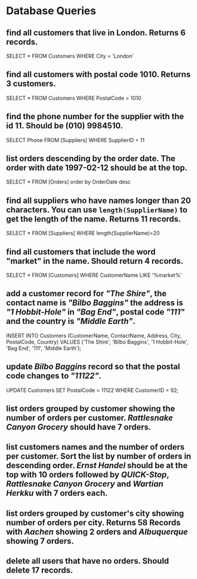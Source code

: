 # Database Queries

## find all customers that live in London. Returns 6 records.

SELECT * FROM Customers
WHERE City = 'London'

## find all customers with postal code 1010. Returns 3 customers.

SELECT * FROM Customers
WHERE PostalCode = 1010

## find the phone number for the supplier with the id 11. Should be (010) 9984510.

SELECT Phone FROM [Suppliers]
WHERE SupplierID = 11

## list orders descending by the order date. The order with date 1997-02-12 should be at the top.

SELECT * FROM [Orders] order by OrderDate desc

## find all suppliers who have names longer than 20 characters. You can use `length(SupplierName)` to get the length of the name. Returns 11 records.

SELECT * FROM [Suppliers] 
WHERE length(SupplierName)>20

## find all customers that include the word "market" in the name. Should return 4 records.

SELECT * FROM [Customers]
WHERE CustomerName LIKE '%market%'

## add a customer record for _"The Shire"_, the contact name is _"Bilbo Baggins"_ the address is _"1 Hobbit-Hole"_ in _"Bag End"_, postal code _"111"_ and the country is _"Middle Earth"_.

INSERT INTO Customers (CustomerName, ContactName, Address, City, PostalCode, Country)
VALUES ('The Shire', 'Bilbo Baggins', '1 Hobbit-Hole', 'Bag End', '111', 'Middle Earth');

## update _Bilbo Baggins_ record so that the postal code changes to _"11122"_.

UPDATE Customers
SET PostalCode = 11122
WHERE CustomerID = 92;

## list orders grouped by customer showing the number of orders per customer. _Rattlesnake Canyon Grocery_ should have 7 orders.

## list customers names and the number of orders per customer. Sort the list by number of orders in descending order. _Ernst Handel_ should be at the top with 10 orders followed by _QUICK-Stop_, _Rattlesnake Canyon Grocery_ and _Wartian Herkku_ with 7 orders each.

## list orders grouped by customer's city showing number of orders per city. Returns 58 Records with _Aachen_ showing 2 orders and _Albuquerque_ showing 7 orders.

## delete all users that have no orders. Should delete 17 records.


